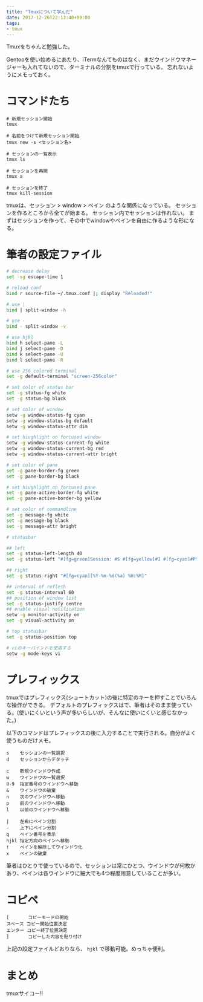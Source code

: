 ```yaml
---
title: "Tmuxについて学んだ"
date: 2017-12-26T22:13:40+09:00
tags:
- tmux
---
```


Tmuxをちゃんと勉強した。

<!--more-->

Gentooを使い始めるにあたり、iTermなんてものはなく、まだウインドウマネージャーも入れてないので、ターミナルの分割をtmuxで行っている。
忘れないようにメモっておく。

# コマンドたち

```
# 新規セッション開始
tmux

# 名前をつけて新規セッション開始
tmux new -s <セッション名>

# セッションの一覧表示
tmux ls

# セッションを再開
tmux a

# セッションを終了
tmux kill-session
```

tmuxは、セッション > window > ペイン のような関係になっている。
セッションを作るところから全てが始まる。
セッション内でセッションは作れない。
まずはセッションを作って、その中でwindowやペインを自由に作るような形になる。

# 筆者の設定ファイル

```sh
# decrease delay
set -sg escape-time 1

# reload conf
bind r source-file ~/.tmux.conf |; display "Reloaded!"

# use |
bind | split-window -h

# use -
bind - split-window -v

# use hjkl
bind h select-pane -L
bind j select-pane -D
bind k select-pane -U
bind l select-pane -R

# use 256 colored terminal
set -g default-terminal "screen-256color"

# set color of status bar
set -g status-fg white
set -g status-bg black

# set color of window
setw -g window-status-fg cyan
setw -g window-status-bg default
setw -g window-status-attr dim

# set hiughlight on forcused window
setw -g window-status-current-fg white
setw -g window-status-current-bg red
setw -g window-status-current-attr bright

# set color of pane
set -g pane-border-fg green
set -g pane-border-bg black

# set hiughlight on forcused pane
set -g pane-active-border-fg white
set -g pane-active-border-bg yellow

# set color of commandline
set -g message-fg white
set -g message-bg black
set -g message-attr bright

# statusbar

## left
set -g status-left-length 40
set -g status-left "#[fg=green]Session: #S #[fg=yellow]#I #[fg=cyan]#P"

## right
set -g status-right "#[fg=cyan][%Y-%m-%d(%a) %H:%M]"

## interval of reflesh
set -g status-interval 60
## position of window list
set -g status-justify centre
## enable visual notification
setw -g monitor-activity on
set -g visual-activity on

# top statusbar
set -g status-position top

# viのキーバインドを使用する
setw -g mode-keys vi
```


# プレフィックス

tmuxではプレフィックス(ショートカット)の後に特定のキーを押すことでいろんな操作ができる。
デフォルトのプレフィックスは<C-b>で、筆者はそのまま使っている。(使いにくいという声が多いらしいが、そんなに使いにくいと感じなかった。)

以下のコマンドはプレフィックスの後に入力することで実行される。自分がよく使うものだけメモ。

```
s    セッションの一覧選択
d    セッションからデタッチ
```

```
c    新規ウインドウ作成
w    ウインドウの一覧選択
0-9  指定番号のウインドウへ移動
&    ウインドウの破棄
n    次のウインドウへ移動
p    前のウインドウへ移動
l    以前のウインドウへ移動
```

```
|    左右にペイン分割
-    上下にペイン分割
q    ペイン番号を表示
hjkl 指定方向のペインへ移動
!    ペインを解除してウインドウ化
x    ペインの破棄
```

筆者はひとりで使っているので、セッションは常にひとつ、ウインドウが何枚かあり、ペインは各ウインドウに細大でも4つ程度用意していることが多い。

# コピペ

```
[       コピーモードの開始
スペース コピー開始位置決定
エンター コピー終了位置決定
]       コピーした内容を貼り付け
```

上記の設定ファイルどおりなら、 `hjkl` で移動可能。めっちゃ便利。

# まとめ
tmuxサイコー!!
